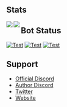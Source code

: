 ## Stats
<a herf="."><img align="left" src="https://github-readme-stats.vercel.app/api?username=akishoudayo&count_private=true&show_icons=true" /></a>
<a herf="."><img align="left" src="https://github-readme-stats.vercel.app/api/top-langs/?username=akishoudayo&count_private=true&show_icons=true" /></a>

## Bot Status
[![Test](https://github.com/akishoudayo/python-bot/actions/workflows/main.yml/badge.svg)](https://github.com/akishoudayo/python-bot/actions/workflows/main.yml)
[![Test](https://akishoudayo.herokuapp.com/versionsvg/)](https://github.com/akishoudayo/python-bot/releases/latest)
[![Test](https://akishoudayo.herokuapp.com/releasesvg/)](https://akishoudayo.herokuapp.com/)

## Support
- [Official Discord](https://discord.gg/ewugvGV8YP)
- [Author Discord](https://discordapp.com/users/749013126866927713)
- [Twitter](https://twitter.com/akishou_dayo)
- [Website](https://akishoudayo.herokuapp.com/home)
